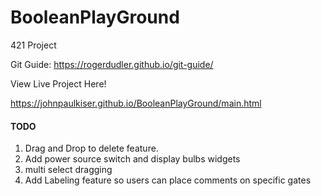 # BooleanPlayGround
421 Project

Git Guide:
https://rogerdudler.github.io/git-guide/

View Live Project Here!

https://johnpaulkiser.github.io/BooleanPlayGround/main.html


#### TODO ###

1. Drag and Drop to delete feature.
2. Add power source switch and display bulbs widgets
3. multi select dragging
4. Add Labeling feature so users can place comments on specific gates 

